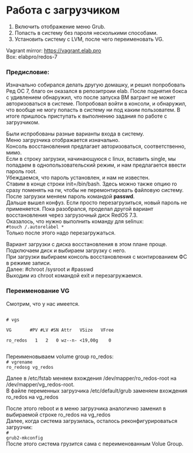 <h1>Работа с загрузчиком</h1>

1.	Включить отображение меню Grub.<br>
2.	Попасть в систему без пароля несколькими способами.<br>
3.	Установить систему с LVM, после чего переименовать VG.<br>

Vagrant mirror: https://vagrant.elab.pro<br>
Box: elabpro/redos-7<br>

<h3>Предисловие:</h3>
<p>
Изначально собирался делать другую домашку, и решил попробовать Ред ОС 7, благо он оказался в репозитроии elab.
После поднятия бокса с удивлением обнаружил, что после запуска ВМ вагрант не может авторизоваться в системе.
Попробовал войти в консоли, и обнаружил, что вообще не могу попасть в систему ни под каким пользоватем.
В итоге пришлось приступать к выполнению задания по работе с загрузчиком.
</p>

<p>
  Были испробованы разные варианты входа в систему.<br>
  Меню загрузчика отображается изначально.<br>
  Консоль восстановления предлагает авторизоваться, соответственно, мимо.<br>
  Если в строку загрузки, начинающуюся с linux, вставить single, мы попадаем в однопользовательский режим, и нам предлагается ввести пароль root.<br>
  Убеждаемся, что пароль установлен, и нам не известен.<br>
  Ставим в конце строки init=/bin/bash. Здесь можно также опцию ro сразу поменять на rw, чтобы не перемонтировать файловую систему.<br>
  После загрузки меняем пароль командой <b>passwd</b>.<br>
  Дальше вышел конфуз. Если просто перезагрузиться, новый пароль не применяется. Пока разобрался, проделал другой вариант восстановления через загрузочный диск RedOS 7.3.<br>
  Оказалось, что нужно выполнить команду для selinux:<br>
  <code>#touch /.autorelabel *</code><br>
  Только после этого надо перезагружаться.<br>
</p>

<p>
  Вариант загрузки с диска восстановления в этом плане проще.<br>
  Подключаем диск и выбираем загрузку с него.<br>
  При загрузки выбираем консоль восстановления с монтированием ФС в режиме записи.<br>
  Далее: #chroot /sysroot и #passwd <br>
  Выходим из chroot командой exit и перезагружаемся.<br>
</p>

<h3>Переименование VG</h3>
<p>Cмотрим, что у нас имеется.</p>
<code>
# vgs <br>
VG       #PV #LV #SN Attr   VSize   VFree <br>
ro_redos   1   2   0 wz--n- <19,00g    0 <br>
</code>

Переименовываем volume group ro_redos: <br>
<code># vgrename ro_redosg vg_redos</code> <br>

Далее в /etc/fstab меняем вхождения /dev/mapper/ro_redos-root на /dev/mapper/vg_redos-root. <br>
В файле переменных загрузчика /etc/default/grub заменяем вхождения ro_redos на vg_redos <br>

После этого reboot и в меню загрузчика аналогично заменил в выбираемой строке ro_redos на vg_redos  <br>
Далее, когда система загрузилась, осталось реконфигурироваться загрузчик: <br>
<code># grub2-mkconfig</code> <br>
После этого система грузится сама с переименованным Volue Group.<br>



